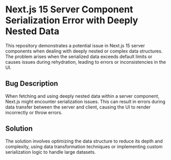 # Next.js 15 Server Component Serialization Error with Deeply Nested Data

This repository demonstrates a potential issue in Next.js 15 server components when dealing with deeply nested or complex data structures.  The problem arises when the serialized data exceeds default limits or causes issues during rehydration, leading to errors or inconsistencies in the UI.

## Bug Description

When fetching and using deeply nested data within a server component, Next.js might encounter serialization issues.  This can result in errors during data transfer between the server and client, causing the UI to render incorrectly or throw errors.

## Solution

The solution involves optimizing the data structure to reduce its depth and complexity, using data transformation techniques or implementing custom serialization logic to handle large datasets.